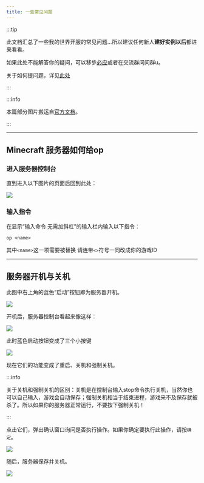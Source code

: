 ```yaml
---
title: 一些常见问题
---
```


:::tip

此文档汇总了一些我的世界开服的常见问题…所以建议任何新人**建好实例以后**都进来看看。

如果此处不能解答你的疑问，可以移步[必应](cn.bing.com)或者在交流群问问群u。

关于如何提问题，详见[此处](/docs/howtoask)

:::

:::info

本篇部分图片搬运自[官方文档](https://simpfun.me)。

:::

-----

## Minecraft 服务器如何给op

### 进入服务器控制台

直到进入以下图片的页面后回到此处：

![](https://www.simpfun.me/assets/images/%E7%BB%88%E7%AB%AF%E8%A7%A3%E6%9E%90-d86ed842811934d638a63900d57cf74c.png)

### 输入指令

在显示“输入命令 无需加斜杠”的输入栏内输入以下指令：

`op <name>`

其中`<name>`这一项需要被替换 请连带`<>`符号一同改成你的游戏ID

-----

## 服务器开机与关机

此图中右上角的蓝色“启动”按钮即为服务器开机。

![](https://www.simpfun.me/assets/images/%E9%A1%B5%E9%9D%A2%E8%A7%A3%E6%9E%90-fa8e5ba37e9ee0556bfe80e354020d12.png)

开机后，服务器控制台看起来像这样：

![](/img/pages/CommonQuestions-1.png)

此时蓝色启动按钮变成了三个小按键

![](/img/pages/CommonQuestions-2.png)

现在它们的功能变成了重启、关机和强制关机。

:::info

关于关机和强制关机的区别：关机是在控制台输入stop命令执行关机，当然你也可以自己输入，游戏会自动保存；强制关机相当于结束进程，游戏来不及保存就被杀了。所以如果你的服务器正常运行，不要按下强制关机！

:::

点击它们，弹出确认窗口询问是否执行操作。如果你确定要执行此操作，请按`确定`。

![](/img/pages/CommonQuestions-3.png)

随后，服务器保存并关机。

![](/img/pages/CommonQuestions-4.png")
